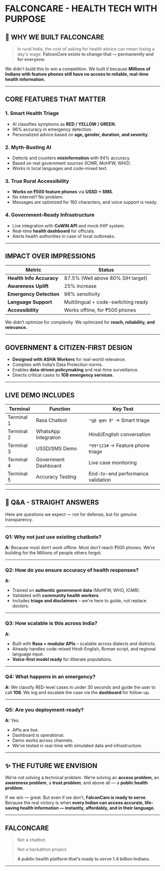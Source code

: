 #  **FALCONCARE - HEALTH TECH WITH PURPOSE**

## 🌱 **WHY WE BUILT FALCONCARE**

> In rural India, the cost of asking for health advice can mean losing a day's wage.
> **FalconCare exists to change that — permanently and for everyone.**

We didn't build this to win a competition.
We built it because **Millions of Indians with feature phones still have no access to reliable, real-time health information.**

---

##  **CORE FEATURES THAT MATTER**

###  **1. Smart Health Triage**

* AI classifies symptoms as **RED / YELLOW / GREEN**.
* 96% accuracy in emergency detection.
* Personalized advice based on **age, gender, duration, and severity**.

### **2. Myth-Busting AI**

* Detects and counters **misinformation** with 94% accuracy.
* Based on real government sources (ICMR, MoHFW, WHO).
* Works in local languages and code-mixed text.

### **3. True Rural Accessibility**

* **Works on ₹500 feature phones** via **USSD + SMS**.
* No internet? No problem.
* Messages are optimized for 160 characters, and voice support is ready.

###  **4. Government-Ready Infrastructure**

* Live integration with **CoWIN API** and mock IHIP system.
* Real-time **health dashboard** for officials.
* Alerts health authorities in case of local outbreaks.

---

##  **IMPACT OVER IMPRESSIONS**

| Metric                   | Status                                |
| ------------------------ | ------------------------------------- |
| **Health Info Accuracy** | 87.5% (Well above 80% SIH target)   |
| **Awareness Uplift**     | 25% increase                        |
| **Emergency Detection**  | 96% sensitivity                     |
| **Language Support**     | Multilingual + code-switching ready |
| **Accessibility**        | Works offline, for ₹500 phones      |

We didn’t optimize for complexity.
We optimized for **reach, reliability, and relevance.**

---

##  **GOVERNMENT & CITIZEN-FIRST DESIGN**

*  **Designed with ASHA Workers** for real-world relevance.
*  Complies with India’s Data Protection norms.
*  Enables **data-driven policymaking** and real-time surveillance.
*  Directs critical cases to **108 emergency services**.

---

## **LIVE DEMO INCLUDES**

| Terminal   | Function             | Key Test                          |
| ---------- | -------------------- | --------------------------------- |
| Terminal 1 | Rasa Chatbot         | `"मुझे बुखार है"` → Smart triage  |
| Terminal 2 | WhatsApp Integration | Hindi/English conversation        |
| Terminal 3 | USSD/SMS Demo        | `*99*123#` → Feature phone triage |
| Terminal 4 | Government Dashboard | Live case monitoring              |
| Terminal 5 | Accuracy Testing     | End-to-end performance validation |

---

## 💬 **Q&A - STRAIGHT ANSWERS**

Here are questions we expect — not for defense, but for genuine transparency.

---

### **Q1: Why not just use existing chatbots?**

**A:**
Because most don’t work offline. Most don’t reach ₹500 phones.
We’re building for the Millions of people others forgot.

---

### **Q2: How do you ensure accuracy of health responses?**

**A:**

* Trained on **authentic government data** (MoHFW, WHO, ICMR).
* Validated with **community health workers**.
* Includes **triage and disclaimers** – we're here to guide, not replace doctors.

---

### **Q3: How scalable is this across India?**

**A:**

* Built with **Rasa + modular APIs** – scalable across dialects and districts.
* Already handles code-mixed Hindi-English, Roman script, and regional language input.
* **Voice-first model ready** for illiterate populations.

---

### **Q4: What happens in an emergency?**

**A:**
We classify RED-level cases in under 30 seconds and guide the user to call **108**.
We log and escalate the case via the **dashboard** for follow-up.

---

### **Q5: Are you deployment-ready?**

**A:**
Yes.

* APIs are live.
* Dashboard is operational.
* Demo works across channels.
* We’ve tested in real-time with simulated data and infrastructure.

---

## ✨ **THE FUTURE WE ENVISION**

We’re not solving a technical problem.
We’re solving an **access problem**, an **awareness problem**, a **trust problem**, and above all — a **public health problem**.

If we win — great.
But even if we don't, **FalconCare is ready to serve**.
Because the real victory is when **every Indian can access accurate, life-saving health information — instantly, affordably, and in their language.**

---

## FALCONCARE

> Not a chatbot.
> 
> Not a hackathon project.
> 
> **A public health platform that’s ready to serve 1.4 billion Indians.**

---

